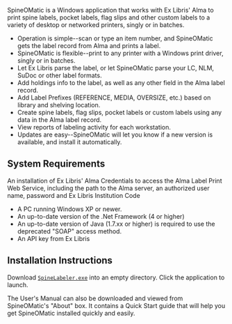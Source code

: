 SpineOMatic is a Windows application that works with Ex Libris' Alma to print spine labels, pocket labels, flag slips and other custom labels to a variety of desktop or networked printers, singly or in batches.

* Operation is simple--scan or type an item number, and SpineOMatic gets the label record from Alma and prints a label.
* SpineOMatic is flexible--print to any printer with a Windows print driver, singly or in batches.
* Let Ex Libris parse the label, or let SpineOMatic parse your LC, NLM, SuDoc or other label formats.
* Add holdings info to the label, as well as any other field in the Alma label record.
* Add Label Prefixes (REFERENCE, MEDIA, OVERSIZE, etc.) based on library and shelving location.
* Create spine labels, flag slips, pocket labels or custom labels using any data in the Alma label record.
* View reports of labeling activity for each workstation.
* Updates are easy--SpineOMatic will let you know if a new version is available, and install it automatically.

## System Requirements
An installation of Ex Libris' Alma
Credentials to access the Alma Label Print Web Service, including the path to the Alma server, an authorized user name, password and Ex Libris Institution Code
* A PC running Windows XP or newer.
* An up-to-date version of the .Net Framework (4 or higher)
* An up-to-date version of Java (1.7.xx or higher) is required to use the deprecated "SOAP" access method.
* An API key from Ex Libris

## Installation Instructions

Download [`SpineLabeler.exe`](https://github.com/ExLibrisGroup/SpineOMatic/releases/tag/v8.0.0) into an empty directory. Click the application to launch.

The User's Manual can also be downloaded and viewed from SpineOMatic's "About" box. It contains a Quick Start guide that will help you get SpineOMatic installed quickly and easily.


